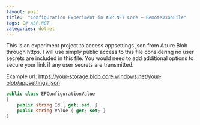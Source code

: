 ```yaml
---
layout: post
title:  "Configuration Experiment in ASP.NET Core – RemoteJsonFile"
tags: C# ASP.NET
categories: dotnet
---
```

This is an experiment project to access appsettings.json from Azure Blob through https. I will use simply public access to this file considering no user secrets are included in this file. You would need to add additional options to secure your link if any user secrets are transmitted.

Example url: https://your-storage.blob.core.windows.net/your-blob/appsettings.json

```csharp
public class EFConfigurationValue
{
    public string Id { get; set; }
    public string Value { get; set; }
}
```